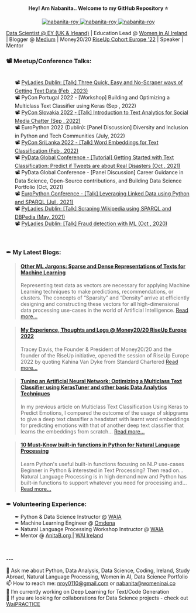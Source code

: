 <p align="center"><strong> Hey! Am Nabanita.. Welcome to my GitHub Repository ⭐ </strong></p>

<p align="center">
<a href="https://www.linkedin.com/in/nabanita-roy/" target="_blank"><img src="https://img.shields.io/badge/LinkedIn-0077B5?" alt="nabanita-roy">
<a href="https://medium.com/@nroy0110" target="_blank"><img src="https://img.shields.io/badge/Medium-12100E?" alt="nabanita-roy">
<a href="https://www.kaggle.com/nabanitaroy" target="_blank"><img src="https://img.shields.io/badge/Kaggle-23bbfa?" alt="nabanita-roy">
</p>

Data Scientist @ [EY (UK & Irleand)](https://www.ey.com/en_ie) | Education Lead @ [Women in AI Ireland](https://www.linkedin.com/company/women-in-ai-ireland/?viewAsMember=true) | Blogger @ [Medium](https://nroy0110.medium.com/) | Money20/20 [RiseUp Cohort Europe '22](https://europe.money2020.com/attendee-stats/rise-up) | Speaker | Mentor
</br>

<h3>📽 Meetup/Conference Talks:</h3>
<div>
  <ul>
    </br>
    📽 <a href="https://www.youtube.com/watch?v=-TtzMLM9dT8" rel="noopener"> PyLadies Dublin: [Talk] Three Quick, Easy and No-Scraper ways of Getting Text Data (Feb , 2023)</a></br>
    📽 PyCon Portugal 2022 - [Workshop] Building and Optimizing a Multiclass Text Classifier using Keras (Sep , 2022)</br>
    📽 <a href="https://www.youtube.com/watch?v=W-N8Azy5iCw" rel="noopener"> PyCon Slovakia 2022 - [Talk] Introduction to Text Analytics for Social Media Chatter (Sep , 2022)</a></br>
    📽 EuroPython 2022 (Dublin): [Panel Discussion] Diversity and Inclusion in Python and Tech Communities (July, 2022) </br>
    📽 <a href="https://www.youtube.com/watch?v=ORHrobrJIig" rel="noopener"> PyCon SriLanka 2022 - [Talk] Word Embeddings for Text Classification (Feb , 2022)</a></br>
    📽 <a href="https://www.youtube.com/watch?v=kNLqQSqbO5k" rel="noopener"> PyData Global Conference - [Tutorial] Getting Started with Text Classification: Predict if Tweets are about Real Disasters (Oct , 2021)</a></br>
    📽 PyData Global Conference - [Panel Discussion] Career Guidance in Data Science, Open-Source contributions, and Building Data Science Portfolio (Oct, 2021) </br>
    📽 <a href="https://www.youtube.com/watch?v=LgA_RVOAbCI" rel="noopener"> EuroPython Conference - [Talk] Leveraging Linked Data using Python and SPARQL (Jul , 2021)</a></br>
    📽 <a href="https://www.youtube.com/watch?v=N5XXeZs5vz0" rel="noopener"> PyLadies Dublin: [Talk] Scraping Wikipedia using SPARQL and DBPedia (May, 2021) </a></br>
    📽 <a href="https://www.youtube.com/watch?v=-TtzMLM9dT8" rel="noopener"> PyLadies Dublin: [Talk] Fraud detection with ML (Oct , 2020)</a></br>
  </ul>
</div>
 
</br>
<h3>✒ My Latest Blogs:</h3>
<blockquote class="embedly-card"><h4><a href="https://medium.com/towards-data-science/other-ml-jargons-sparse-and-dense-representations-of-texts-for-machine-learning-21fcd7a01410">Other ML Jargons: Sparse and Dense Representations of Texts for Machine Learning</a></h4><p>Representing text data as vectors are necessary for applying Machine Learning techniques to make predictions, recommendations, or clusters. The concepts of “Sparsity” and “Density” arrive at efficiently designing and constructing these vectors for all high-dimensional data processing use-cases in the world of Artificial Intelligence. <a href="https://nroy0110.medium.com/my-experience-thoughts-and-logs-money20-20-riseup-europe-2022-b715caa3a5ca">Read more...</a></p></blockquote>

<blockquote class="embedly-card"><h4><a href="https://nroy0110.medium.com/my-experience-thoughts-and-logs-money20-20-riseup-europe-2022-b715caa3a5ca">My Experience, Thoughts and Logs @ Money20/20 RiseUp Europe 2022</a></h4><p>Tracey Davis, the Founder & President of Money20/20 and the founder of the RiseUp initiative, opened the session of RiseUp Europe 2022 by quoting Kahina Van Dyke from Standard Chartered <a href="https://medium.com/towards-data-science/other-ml-jargons-sparse-and-dense-representations-of-texts-for-machine-learning-21fcd7a01410">Read more...</a></p></blockquote>

<blockquote class="embedly-card"><h4><a href="https://towardsdatascience.com/how-i-improved-the-performance-of-a-multiclass-text-classifier-using-kerastune-and-other-basic-data-161a22625009">Tuning an Artificial Neural Network: Optimizing a Multiclass Text Classifier using KerasTuner and other basic Data Analytics Techniques</a></h4><p>In my previous article on Multiclass Text Classification Using Keras to Predict Emotions, I compared the outcome of the usage of skipgrams to give a deep text classifier a headstart with learnt word embeddings for predicting emotions with that of another deep text classifier that learns the embeddings from scratch... <a href="https://towardsdatascience.com/how-i-improved-the-performance-of-a-multiclass-text-classifier-using-kerastune-and-other-basic-data-161a22625009">Read more...</a></p></blockquote>

<blockquote class="embedly-card"><h4><a href="https://medium.com/geekculture/10-must-know-built-in-functions-in-python-for-natural-language-processing-a4408070cf2">10 Must-Know built-in functions in Python for Natural Language Processing</a></h4><p>Learn Python's useful built-in functions focusing on NLP use-cases Beginner in Python & interested in Text Processing? Then read on... Natural Language Processing is in high demand now and Python has built-in functions to support whatever you need for processing and... <a href="https://medium.com/geekculture/10-must-know-built-in-functions-in-python-for-natural-language-processing-a4408070cf2">Read more...</a></p></blockquote>

<h3>✒ Volunteering Experience:</h3>
  <ul>
  ✒ Python & Data Science Instructor @ <a href='https://www.womenaiacademy.com'>WAIA</a></br>
  ✒ Machine Learning Engineer @ <a href='https://omdena.com/'>Omdena</a></br>
  ✒ Natural Language Processing Workshop Instructor @ <a href='https://www.womenaiacademy.com'>WAIA</a></br>
  ✒ Mentor @ <a href='https://anitab.org/'>AnitaB.org </a> | <a href='https://www.womeninai.co/education'> WAI Ireland </a>
  </ul>

<!--
**royn5618/royn5618** is a ✨ _special_ ✨ repository because its `README.md` (this file) appears on your GitHub profile.

Here are some ideas to get you started:

- 🔭 I’m currently working on ...
- 🌱 I’m currently learning ...
- 👯 I’m looking to collaborate on ...
- 🤔 I’m looking for help with ...
- 💬 Ask me about ...
- 📫 How to reach me: ...
- 😄 Pronouns: ...
- ⚡ Fun fact: ...

![Roy's Github Stats](https://github-readme-stats.vercel.app/api?username=royn5618&show_icons=true&theme=radical)
-->
</br>
</br>
---
 
💬 Ask me about Python, Data Analysis, Data Science, Coding, Ireland, Study Abroad, Natural Language Processing, Women in AI, Data Science Portfolio</br>
📫 How to reach me: <a>nroy0110@gmail.com</a> or <a>nabanita@womeninai.co</a></br>
🔭 I’m currently working on Deep Learning for Text/Code Generation</br>
👯 If you are looking for collaborations for Data Science projects - check out [WaiPRACTICE](https://women-in-ai-ireland.github.io/WAIPracticeInfoPage/)

